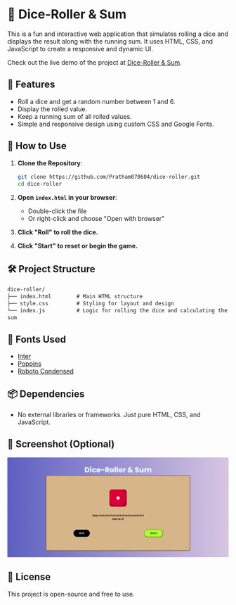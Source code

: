 # 🎲 Dice-Roller & Sum

This is a fun and interactive web application that simulates rolling a dice and displays the result along with the running sum. It uses HTML, CSS, and JavaScript to create a responsive and dynamic UI.

Check out the live demo of the project at [Dice-Roller & Sum](https://dicerollersum.netlify.app/).

## 🧩 Features

* Roll a dice and get a random number between 1 and 6.
* Display the rolled value.
* Keep a running sum of all rolled values.
* Simple and responsive design using custom CSS and Google Fonts.

## 🚀 How to Use

1. **Clone the Repository**:

   ```bash
   git clone https://github.com/Pratham070604/dice-roller.git
   cd dice-roller
   ```

2. **Open `index.html` in your browser**:

   * Double-click the file
   * Or right-click and choose "Open with browser"

3. **Click "Roll" to roll the dice.**

4. **Click "Start" to reset or begin the game.**

## 🛠️ Project Structure

```
dice-roller/
├── index.html        # Main HTML structure
├── style.css         # Styling for layout and design
└── index.js          # Logic for rolling the dice and calculating the sum
```

## 🎨 Fonts Used

* [Inter](https://fonts.google.com/specimen/Inter)
* [Poppins](https://fonts.google.com/specimen/Poppins)
* [Roboto Condensed](https://fonts.google.com/specimen/Roboto+Condensed)

## 📦 Dependencies

* No external libraries or frameworks. Just pure HTML, CSS, and JavaScript.

## 📸 Screenshot (Optional)

![UI](images/Dice-Roller.png)

## 📄 License

This project is open-source and free to use. 
<!-- under the MIT License. -->
